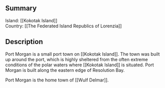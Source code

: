 ## Summary

Island: [[Kokotak Island]]  
Country: [[The Federated Island Republics of Lorenzia]]  
## Description

Port Morgan is a small port town on [[Kokotak Island]]. The town was built up around the port, which is highly sheltered from the often extreme conditions of the polar waters where [[Kokotak Island]] is situated. Port Morgan is built along the eastern edge of Resolution Bay.

Port Morgan is the home town of [[Wulf Delmar]].